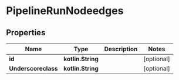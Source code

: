 
# PipelineRunNodeedges

## Properties
Name | Type | Description | Notes
------------ | ------------- | ------------- | -------------
**id** | **kotlin.String** |  |  [optional]
**Underscoreclass** | **kotlin.String** |  |  [optional]




